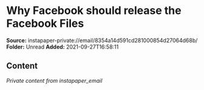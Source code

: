 # Why Facebook should release the Facebook Files

**Source:** instapaper-private://email/8354a14d591cd281000854d27064d68b/
**Folder:** Unread
**Added:** 2021-09-27T16:58:11




## Content
*Private content from instapaper_email*
